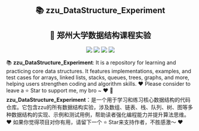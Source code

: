 <div align="center">
  <p align="center">
    <h2>📚 zzu_DataStructure_Experiment</h2>
    <h2>🐑 郑州大学数据结构课程实验</h2>
</p>
  <div align='center'>
      <img src=https://img.shields.io/badge/Language-C++-brightgreen.svg >
      <img src=https://img.shields.io/github/forks/haozheguo/zzu_DataStructure_Experiment.svg?style=dark >
      <img src=https://img.shields.io/github/stars/haozheguo/zzu_DataStructure_Experiment.svg?style=dark >
      <img src=https://img.shields.io/badge/License-Apache-turquoise.svg >
  </div>
</div>

📚 **zzu\_DataStructure\_Experiment**: It is a repository for learning and practicing core data structures. It features implementations, examples, and test cases for arrays, linked lists, stacks, queues, trees, graphs, and more, helping users strengthen coding and algorithm skills.
♥️ Please consider to leave a ⭐️ Star to support me, my bro ~ ♥️
🐑 **zzu\_DataStructure\_Experiment**：是一个用于学习和练习核心数据结构的代码仓库。它包含zzu的所有数据结构实验，涉及数组、链表、栈、队列、树、图等多种数据结构的实现、示例和测试用例，帮助读者强化编程能力并提升算法思维。
♥️ 如果你觉得项目对你有用，请留下一个 ⭐️ Star来支持作者，不胜感激～ ♥️


